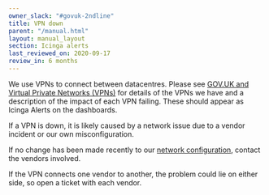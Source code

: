 ```yaml
---
owner_slack: "#govuk-2ndline"
title: VPN down
parent: "/manual.html"
layout: manual_layout
section: Icinga alerts
last_reviewed_on: 2020-09-17
review_in: 6 months
---
```


We use VPNs to connect between datacentres. Please see [GOV.UK and Virtual Private Networks (VPNs)](/manual/vpn.html) for details of the VPNs we have and a description of the impact of each VPN failing. These should appear as Icinga Alerts on the dashboards.

If a VPN is down, it is likely caused by a network issue due to a vendor incident or our own misconfiguration.

If no change has been made recently to our [network configuration](https://github.com/alphagov/govuk-provisioning), contact the vendors involved.

If the VPN connects one vendor to another, the problem could lie on either side, so open a ticket with each vendor.
